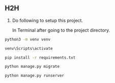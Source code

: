 ## H2H

1. Do following to setup this project.

   In Terminal after going to the project directory.

```cmd
python3 -m venv venv

venv\Scripts\activate

pip install -r requirements.txt

python manage.py migrate

python manage.py runserver
```

